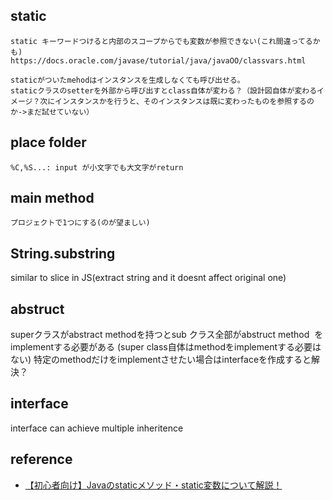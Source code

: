 ## static
    static キーワードつけると内部のスコープからでも変数が参照できない(これ間違ってるかも)
    https://docs.oracle.com/javase/tutorial/java/javaOO/classvars.html

    staticがついたmehodはインスタンスを生成しなくても呼び出せる。
    staticクラスのsetterを外部から呼び出すとclass自体が変わる？（設計図自体が変わるイメージ？次にインスタンスかを行うと、そのインスタンスは既に変わったものを参照するのか->まだ試せていない）

## place folder
    %C,%S...: input が小文字でも大文字がreturn

## main method
    プロジェクトで1つにする(のが望ましい)

## String.substring
similar to slice in JS(extract string and it doesnt affect original one)

## abstruct
superクラスがabstract methodを持つとsub クラス全部がabstruct method  を implementする必要がある
(super class自体はmethodをimplementする必要はない)
特定のmethodだけをimplementさせたい場合はinterfaceを作成すると解決？
## interface
interface can achieve multiple inheritence



## reference
- [【初心者向け】Javaのstaticメソッド・static変数について解説！](https://www.tech-teacher.jp/blog/java-static/#:~:text=static%E3%83%A1%E3%82%BD%E3%83%83%E3%83%89%E3%81%A8%E3%81%AF%E3%80%81%E3%82%A4%E3%83%B3%E3%82%B9%E3%82%BF%E3%83%B3%E3%82%B9,%E3%81%A8%E3%82%82%E5%91%BC%E3%81%B0%E3%82%8C%E3%81%A6%E3%81%84%E3%81%BE%E3%81%99%E3%80%82)